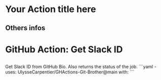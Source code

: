 # Your Action title here

## Others infos

<!-- start branding -->
<!-- end branding -->
<!-- start title -->

# GitHub Action: Get Slack ID

<!-- end title -->
<!-- start badges -->

## <!-- end badges -->

</div>
<!-- start description -->
Get Slack ID from GitHub Bio. Also returns the status of the job.
<!-- end description -->
<!-- start contents -->
<!-- end contents -->
<!-- start usage -->
```yaml
- uses: UlysseCarpentier/GHActions-Git-Brother@main
  with:
```

<!-- end usage -->
<!-- start inputs -->
<!-- end inputs -->
<!-- start outputs -->
<!-- end outputs -->
<!-- start [.github/ghadocs/examples/] -->
<!-- end [.github/ghadocs/examples/] -->

